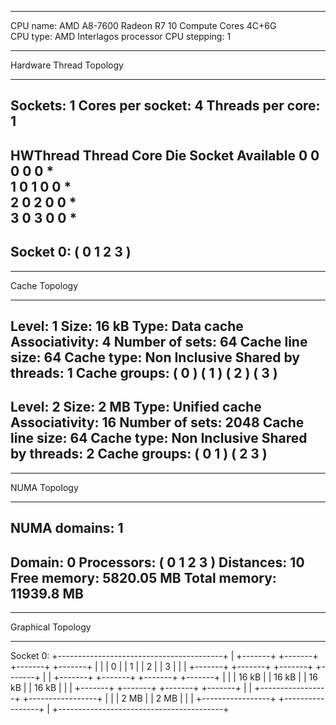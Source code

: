 --------------------------------------------------------------------------------
CPU name:	AMD A8-7600 Radeon R7  10 Compute Cores 4C+6G  
CPU type:	AMD Interlagos processor
CPU stepping:	1
********************************************************************************
Hardware Thread Topology
********************************************************************************
Sockets:		1
Cores per socket:	4
Threads per core:	1
--------------------------------------------------------------------------------
HWThread        Thread        Core        Die        Socket        Available
0               0             0           0          0             *                
1               0             1           0          0             *                
2               0             2           0          0             *                
3               0             3           0          0             *                
--------------------------------------------------------------------------------
Socket 0:		( 0 1 2 3 )
--------------------------------------------------------------------------------
********************************************************************************
Cache Topology
********************************************************************************
Level:			1
Size:			16 kB
Type:			Data cache
Associativity:		4
Number of sets:		64
Cache line size:	64
Cache type:		Non Inclusive
Shared by threads:	1
Cache groups:		( 0 ) ( 1 ) ( 2 ) ( 3 )
--------------------------------------------------------------------------------
Level:			2
Size:			2 MB
Type:			Unified cache
Associativity:		16
Number of sets:		2048
Cache line size:	64
Cache type:		Non Inclusive
Shared by threads:	2
Cache groups:		( 0 1 ) ( 2 3 )
--------------------------------------------------------------------------------
********************************************************************************
NUMA Topology
********************************************************************************
NUMA domains:		1
--------------------------------------------------------------------------------
Domain:			0
Processors:		( 0 1 2 3 )
Distances:		10
Free memory:		5820.05 MB
Total memory:		11939.8 MB
--------------------------------------------------------------------------------


********************************************************************************
Graphical Topology
********************************************************************************
Socket 0:
+-----------------------------------------+
| +-------+ +-------+ +-------+ +-------+ |
| |   0   | |   1   | |   2   | |   3   | |
| +-------+ +-------+ +-------+ +-------+ |
| +-------+ +-------+ +-------+ +-------+ |
| | 16 kB | | 16 kB | | 16 kB | | 16 kB | |
| +-------+ +-------+ +-------+ +-------+ |
| +-----------------+ +-----------------+ |
| |       2 MB      | |       2 MB      | |
| +-----------------+ +-----------------+ |
+-----------------------------------------+
